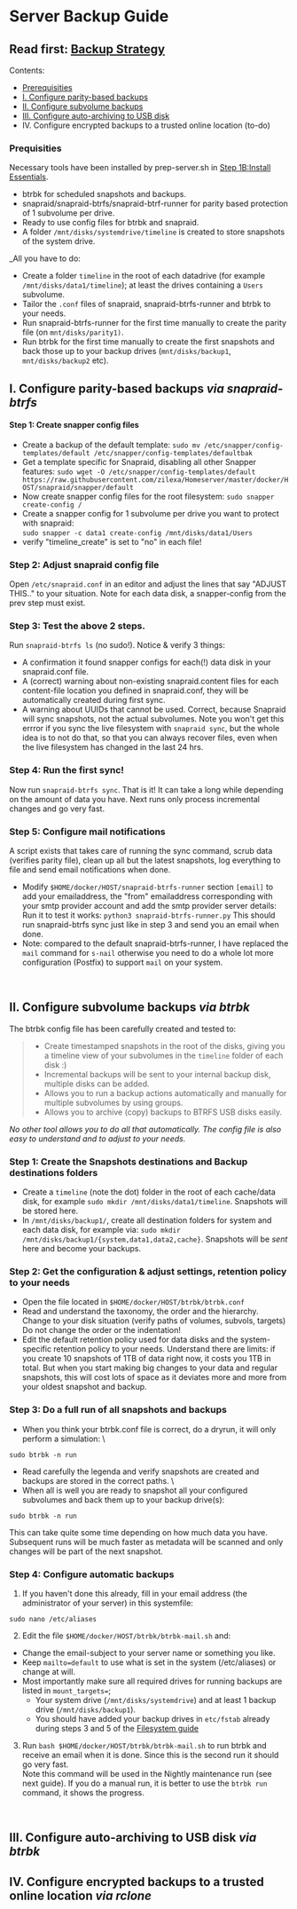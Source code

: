# Server Backup Guide
## Read first: [Backup Strategy](https://github.com/zilexa/Homeserver/blob/master/backup-strategy/backupstrategy.md)

Contents:
  - [Prerequisities](https://github.com/zilexa/Homeserver/blob/master/docker/HOST/README.md#prequisities)
  - [I. Configure parity-based backups](https://github.com/zilexa/Homeserver/blob/master/docker/HOST/README.md#i-configure-parity-based-backups-via-snapraid-btrfs)
  - [II. Configure subvolume backups](https://github.com/zilexa/Homeserver/blob/master/docker/HOST/README.md#ii-configure-subvolume-backups-via-btrbk)
  - [III. Configure auto-archiving to USB disk](https://github.com/zilexa/Homeserver/blob/master/docker/HOST/README.md#iii-configure-auto-archiving-to-usb-disk-via-btrbk)
  - IV. Configure encrypted backups to a trusted online location (to-do)


### Prequisities
Necessary tools have been installed by prep-server.sh in [Step 1B:Install Essentials](https://github.com/zilexa/Homeserver#step-1b-how-to-properly-install-docker-and-essential-tools).
- btrbk for scheduled snapshots and backups.
- snapraid/snapraid-btrfs/snapraid-btrf-runner for parity based protection of 1 subvolume per drive.
- Ready to use config files for btrbk and snapraid.
- A folder `/mnt/disks/systemdrive/timeline` is created to store snapshots of the system drive. 

_All you have to do:
- Create a folder `timeline` in the root of each datadrive (for example `/mnt/disks/data1/timeline`); at least the drives containing a `Users` subvolume. 
- Tailor the `.conf` files of snapraid, snapraid-btrfs-runner and btrbk to your needs.  
- Run snapraid-btrfs-runner for the first time manually to create the parity file (on `mnt/disks/parity1)`. 
- Run btrbk for the first time manually to create the first snapshots and back those up to your backup drives (`mnt/disks/backup1`, `mnt/disks/backup2` etc). 

## I. Configure parity-based backups _via snapraid-btrfs_
#### Step 1: Create snapper config files
- Create a backup of the default template: `sudo mv /etc/snapper/config-templates/default /etc/snapper/config-templates/defaultbak`
- Get a template specific for Snapraid, disabling all other Snapper features: `sudo wget -O /etc/snapper/config-templates/default https://raw.githubusercontent.com/zilexa/Homeserver/master/docker/HOST/snapraid/snapper/default`
- Now create snapper config files for the root filesystem: 
`sudo snapper create-config /`
- Create a snapper config for 1 subvolume per drive you want to protect with snapraid:  
`sudo snapper -c data1 create-config /mnt/disks/data1/Users`
- verify "timeline_create" is set to "no" in each file! 

### Step 2: Adjust snapraid config file
Open `/etc/snapraid.conf` in an editor and adjust the lines that say "ADJUST THIS.." to your situation. Note for each data disk, a snapper-config from the prev step must exist.

### Step 3: Test the above 2 steps.
Run `snapraid-btrfs ls` (no sudo!). Notice & verify 3 things: 
- A confirmation it found snapper configs for each(!) data disk in your snapraid.conf file. 
- A (correct) warning about non-existing snapraid.content files for each content-file location you defined in snapraid.conf, they will be automatically created during first sync. 
- A warning about UUIDs that cannot be used. Correct, because Snapraid will sync snapshots, not the actual subvolumes. Note you won't get this errror if you sync the live filesystem with `snapraid sync`, but the whole idea is to not do that, so that you can always recover files, even when the live filesystem has changed in the last 24 hrs.

### Step 4: Run the first sync!
Now run `snapraid-btrfs sync`. That is it! It can take a long while depending on the amount of data you have. Next runs only process incremental changes and go very fast. 

### Step 5: Configure mail notifications
A script exists that takes care of running the sync command, scrub data (verifies parity file), clean up all but the latest snapshots, log everything to file and send email notifications when done. 
- Modify `$HOME/docker/HOST/snapraid-btrfs-runner` section `[email]` to add your emailaddress, the "from" emailaddress corresponding with your smtp provider account and add the smtp provider server details:\
Run it to test it works: `python3 snapraid-btrfs-runner.py` This should run snapraid-btrfs sync just like in step 3 and send you an email when done. 
- Note: compared to the default snapraid-btrfs-runner, I have replaced the `mail` command for `s-nail` otherwise you need to do a whole lot more configuration (Postfix) to support `mail` on your system. 

&nbsp;

## II. Configure subvolume backups _via btrbk_
The btrbk config file has been carefully created and tested to:
> - Create timestamped snapshots in the root of the disks, giving you a timeline view of your subvolumes in the `timeline` folder of each disk :)
> - Incremental backups will be sent to your internal backup disk, multiple disks can be added.
> - Allows you to run a backup actions automatically and manually for multiple subvolumes by using groups. 
> - Allows you to archive (copy) backups to BTRFS USB disks easily. 
> 
_No other tool allows you to do all that automatically. The config file is also easy to understand and to adjust to your needs._ 

### Step 1: Create the Snapshots destinations and Backup destinations folders
- Create a `timeline` (note the dot) folder in the root of each cache/data disk, for example `sudo mkdir /mnt/disks/data1/timeline`. Snapshots will be stored here. 
- In `/mnt/disks/backup1/`, create all destination folders for system and each data disk, for example via: `sudo mkdir /mnt/disks/backup1/{system,data1,data2,cache}`. Snapshots will be _sent_ here and become your backups. 

### Step 2: Get the configuration & adjust settings, retention policy to your needs
- Open the file located in `$HOME/docker/HOST/btrbk/btrbk.conf`
- Read and understand the taxonomy, the order and the hierarchy. Change to your disk situation (verify paths of volumes, subvols, targets) Do not change the order or the indentation! 
- Edit the default retention policy used for data disks and the system-specific retention policy to your needs. Understand there are limits: if you create 10 snapshots of 1TB of data right now, it costs you 1TB in total. But when you start making big changes to your data and regular snapshots, this will cost lots of space as it deviates more and more from your oldest snapshot and backup. 

### Step 3: Do a full run of all snapshots and backups
- When you think your btrbk.conf file is correct, do a dryrun, it will only perform a simulation:  \
```
sudo btrbk -n run
```
- Read carefully the legenda and verify snapshots are created and backups are stored in the correct paths.  \
- When all is well you are ready to snapshot all your configured subvolumes and back them up to your backup drive(s): 
```
sudo btrbk -n run
```
This can take quite some time depending on how much data you have. Subsequent runs will be much faster as metadata will be scanned and only changes will be part of the next snapshot. 

### Step 4: Configure automatic backups

1. If you haven't done this already, fill in your email address (the administrator of your server) in this systemfile:  
```
sudo nano /etc/aliases
```
2. Edit the file `$HOME/docker/HOST/btrbk/btrbk-mail.sh` and: 
  - Change the email-subject to your server name or something you like. 
  - Keep `mailto=default` to use what is set in the system (/etc/aliases) or change at will. 
  - Most importantly make sure all required drives for running backups are listed in `mount_targets=`; 
      - Your system drive (`/mnt/disks/systemdrive`) and at least 1 backup drive (`/mnt/disks/backup1`). 
      - You should have added your backup drives in `etc/fstab` already during steps 3 and 5 of the [Filesystem guide](https://github.com/zilexa/Homeserver/tree/master/filesystem)

3. Run `bash $HOME/docker/HOST/btrbk/btrbk-mail.sh` to run btrbk and receive an email when it is done. Since this is the second run it should go very fast.  \
   Note this command will be used in the Nightly maintenance run (see next guide). If you do a manual run, it is better to use the `btrbk run` command, it shows the progress. 

&nbsp;

## III. Configure auto-archiving to USB disk _via btrbk_

## IV. Configure encrypted backups to a trusted online location _via rclone_
